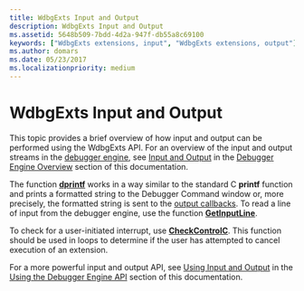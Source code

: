 ```yaml
---
title: WdbgExts Input and Output
description: WdbgExts Input and Output
ms.assetid: 5648b509-7bdd-4d2a-947f-db55a8c69100
keywords: ["WdbgExts extensions, input", "WdbgExts extensions, output"]
ms.author: domars
ms.date: 05/23/2017
ms.localizationpriority: medium
---
```


# WdbgExts Input and Output


This topic provides a brief overview of how input and output can be performed using the WdbgExts API. For an overview of the input and output streams in the [debugger engine](introduction.md#debugger-engine), see [Input and Output](input-and-output.md) in the [Debugger Engine Overview](debugger-engine-overview.md) section of this documentation.

The function [**dprintf**](https://msdn.microsoft.com/library/windows/hardware/ff542750) works in a way similar to the standard C **printf** function and prints a formatted string to the Debugger Command window or, more precisely, the formatted string is sent to the [output callbacks](using-input-and-output.md#output-callbacks). To read a line of input from the debugger engine, use the function [**GetInputLine**](https://msdn.microsoft.com/library/windows/hardware/ff546905).

To check for a user-initiated interrupt, use [**CheckControlC**](https://msdn.microsoft.com/library/windows/hardware/ff539072). This function should be used in loops to determine if the user has attempted to cancel execution of an extension.

For a more powerful input and output API, see [Using Input and Output](using-input-and-output.md) in the [Using the Debugger Engine API](using-the-debugger-engine-api.md) section of this documentation.

 

 





